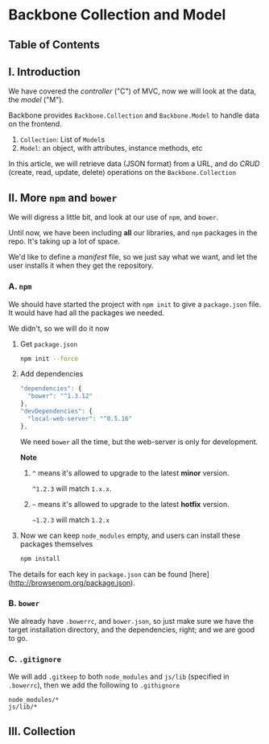 # Backbone Collection and Model

## Table of Contents

## I. Introduction

We have covered the _controller_ ("C") of MVC, now we will look at the data,
the _model_ ("M").

Backbone provides `Backbone.Collection` and `Backbone.Model` to handle data
on the frontend.

1. `Collection`: List of `Model`s
2. `Model`: an object, with attributes, instance methods, etc

In this article, we will retrieve data (JSON format) from a URL, and do
_CRUD_ (create, read, update, delete) operations on the `Backbone.Collection`

## II. More `npm` and `bower`

We will digress a little bit, and look at our use of `npm`, and `bower`.

Until now, we have been including **all** our libraries, and `npm` packages
in the repo. It's taking up a lot of space.

We'd like to define a _manifest_ file, so we just say what we want, and let the
user installs it when they get the repository.

### A. `npm`

We should have started the project with `npm init` to give a `package.json`
file. It would have had all the packages we needed.

We didn't, so we will do it now

1. Get `package.json`

    ```sh
    npm init --force
    ```

2. Add dependencies

    ```javascript
    "dependencies": {
      "bower": "^1.3.12"
    },
    "devDependencies": {
      "local-web-server": "^0.5.16"
    },
    ```

    We need `bower` all the time, but the web-server is only for development.

    **Note**

    1. `^` means it's allowed to upgrade to the latest **minor** version.

        `^1.2.3` will match `1.x.x`.

    2. `~` means it's allowed to upgrade to the latest **hotfix** version.

        `~1.2.3` will match `1.2.x`

3. Now we can keep `node_modules` empty, and users can install these packages
  themselves

    ```sh
    npm install
    ```

The details for each key in `package.json` can be found [here]
(http://browsenpm.org/package.json).

### B. `bower`

We already have `.bowerrc`, and `bower.json`, so just make sure we have the
target installation directory, and the dependencies, right; and we are good to
go.

### C. `.gitignore`

We will add `.gitkeep` to both `node_modules` and `js/lib` (specified in
`.bowerrc`), then we add the following to `.githignore`

```text
node_modules/*
js/lib/*
```

## III. Collection


